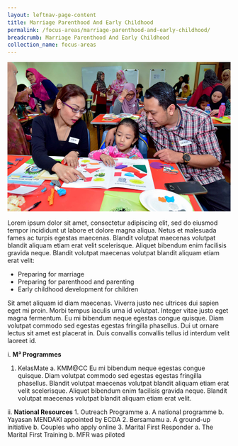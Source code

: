 ```yaml
---
layout: leftnav-page-content
title: Marriage Parenthood And Early Childhood
permalink: /focus-areas/marriage-parenthood-and-early-childhood/
breadcrumb: Marriage Parenthood And Early Childhood
collection_name: focus-areas
---
```


![Marriage Parenthood And Early Childhood](/images/focus-area-marriage.jpg)

Lorem ipsum dolor sit amet, consectetur adipiscing elit, sed do eiusmod tempor incididunt ut labore et dolore magna aliqua. Netus et malesuada fames ac turpis egestas maecenas. Blandit volutpat maecenas volutpat blandit aliquam etiam erat velit scelerisque. Aliquet bibendum enim facilisis gravida neque. Blandit volutpat maecenas volutpat blandit aliquam etiam erat velit:

 * Preparing for marriage
 * Preparing for parenthood and parenting
 * Early childhood development for children

Sit amet aliquam id diam maecenas. Viverra justo nec ultrices dui sapien eget mi proin. Morbi tempus iaculis urna id volutpat. Integer vitae justo eget magna fermentum. Eu mi bibendum neque egestas congue quisque. Diam volutpat commodo sed egestas egestas fringilla phasellus. Dui ut ornare lectus sit amet est placerat in. Duis convallis convallis tellus id interdum velit laoreet id.

i. **M³ Programmes**
   1. KelasMate
       a. KMM@CC Eu mi bibendum neque egestas congue quisque. Diam volutpat commodo sed egestas egestas fringilla phasellus. Blandit volutpat maecenas volutpat blandit aliquam etiam erat velit scelerisque. Aliquet bibendum enim facilisis gravida neque. Blandit volutpat maecenas volutpat blandit aliquam etiam erat velit.
  
  
ii. **National Resources**
    1. Outreach Programme
        a. A national programme
        b. Yayasan MENDAKI appointed by ECDA
    2. Bersamamu
        a. A ground-up initiative 
        b. Couples who apply online
    3. Marital First Responder
        a. The Marital First Training
        b. MFR was piloted
